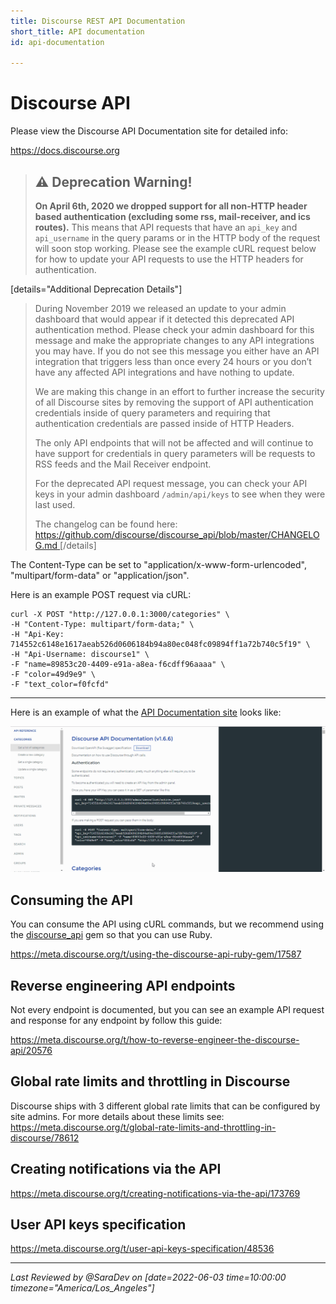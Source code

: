 ```yaml
---
title: Discourse REST API Documentation
short_title: API documentation
id: api-documentation

---
```

<div data-theme-toc="true"> </div>

# Discourse API


Please view the Discourse API Documentation site for detailed info:

  https://docs.discourse.org

> ## :warning: Deprecation Warning!
> **On April 6th, 2020 we dropped support for all non-HTTP header based authentication (excluding some rss, mail-receiver, and ics routes).** This means that API requests that have an `api_key` and `api_username` in the query params or in the HTTP body of the request will soon stop working. Please see the example cURL request below for how to update your API requests to use the HTTP headers for authentication.

[details="Additional Deprecation Details"]
> During November 2019 we released an update to your admin dashboard that would appear if it detected this deprecated API authentication method. Please check your admin dashboard for this message and make the appropriate changes to any API integrations you may have. If you do not see this message you either have an API integration that triggers less than once every 24 hours or you don’t have any affected API integrations and have nothing to update.
>
> We are making this change in an effort to further increase the security of all Discourse sites by removing the support of API authentication credentials inside of query parameters and requiring that authentication credentials are passed inside of HTTP Headers. 
>
>The only API endpoints that will not be affected and will continue to have support for credentials in query parameters will be requests to RSS feeds and the Mail Receiver endpoint.
>
> For the deprecated API request message, you can check your API keys in your admin dashboard `/admin/api/keys` to see when they were last used.
>
> The changelog can be found here: [https://github.com/discourse/discourse_api/blob/master/CHANGELOG.md ](https://github.com/discourse/discourse_api/blob/master/CHANGELOG.md)
[/details]


The Content-Type can be set to "application/x-www-form-urlencoded",  "multipart/form-data" or "application/json".

Here is an example POST request via cURL:

```text
curl -X POST "http://127.0.0.1:3000/categories" \
-H "Content-Type: multipart/form-data;" \
-H "Api-Key: 714552c6148e1617aeab526d0606184b94a80ec048fc09894ff1a72b740c5f19" \
-H "Api-Username: discourse1" \
-F "name=89853c20-4409-e91a-a8ea-f6cdff96aaaa" \
-F "color=49d9e9" \
-F "text_color=f0fcfd"
```

<hr>

Here is an example of what the [API Documentation site](http://docs.discourse.org) looks like:

![redoc](/assets/api-documentation-1.gif)

## Consuming the API

You can consume the API using cURL commands, but we recommend using the [discourse_api](http://github.com/discourse/discourse_api) gem so that you can use Ruby.

https://meta.discourse.org/t/using-the-discourse-api-ruby-gem/17587

## Reverse engineering API endpoints

Not every endpoint is documented, but you can see an example API request and response for any endpoint by follow this guide:

https://meta.discourse.org/t/how-to-reverse-engineer-the-discourse-api/20576

## Global rate limits and throttling in Discourse
Discourse ships with 3 different global rate limits that can be configured by site admins. For more details about these limits see: 
https://meta.discourse.org/t/global-rate-limits-and-throttling-in-discourse/78612

## Creating notifications via the API

https://meta.discourse.org/t/creating-notifications-via-the-api/173769

## User API keys specification 

https://meta.discourse.org/t/user-api-keys-specification/48536

---
*Last Reviewed by @SaraDev on [date=2022-06-03 time=10:00:00 timezone="America/Los_Angeles"]*
